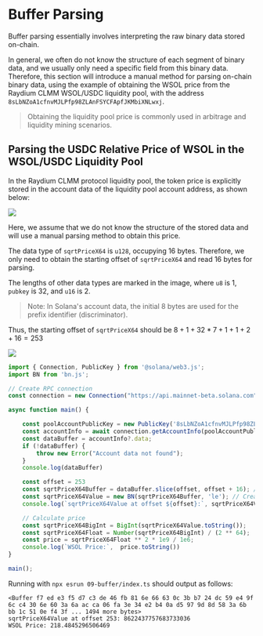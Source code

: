 # Buffer Parsing

Buffer parsing essentially involves interpreting the raw binary data stored on-chain.

In general, we often do not know the structure of each segment of binary data, and we usually only need a specific field from this binary data. Therefore, this section will introduce a manual method for parsing on-chain binary data, using the example of obtaining the WSOL price from the Raydium CLMM WSOL/USDC liquidity pool, with the address `8sLbNZoA1cfnvMJLPfp98ZLAnFSYCFApfJKMbiXNLwxj`.

> Obtaining the liquidity pool price is commonly used in arbitrage and liquidity mining scenarios.

## Parsing the USDC Relative Price of WSOL in the WSOL/USDC Liquidity Pool

In the Raydium CLMM protocol liquidity pool, the token price is explicitly stored in the account data of the liquidity pool account address, as shown below:

![](../../img/09-01.png)

Here, we assume that we do not know the structure of the stored data and will use a manual parsing method to obtain this price.

The data type of `sqrtPriceX64` is `u128`, occupying 16 bytes. Therefore, we only need to obtain the starting offset of `sqrtPriceX64` and read 16 bytes for parsing.

The lengths of other data types are marked in the image, where `u8` is 1, `pubkey` is 32, and `u16` is 2.

> Note: In Solana's account data, the initial 8 bytes are used for the prefix identifier (discriminator).

Thus, the starting offset of `sqrtPriceX64` should be $8 + 1 + 32*7 + 1 + 1 + 2 + 16 = 253$

![](../../img/09-02.png)

```ts
import { Connection, PublicKey } from '@solana/web3.js';
import BN from 'bn.js';

// Create RPC connection
const connection = new Connection("https://api.mainnet-beta.solana.com", "confirmed");

async function main() {

    const poolAccountPublicKey = new PublicKey('8sLbNZoA1cfnvMJLPfp98ZLAnFSYCFApfJKMbiXNLwxj');
    const accountInfo = await connection.getAccountInfo(poolAccountPublicKey);
    const dataBuffer = accountInfo?.data;
    if (!dataBuffer) {
        throw new Error("Account data not found");
    }
    console.log(dataBuffer)

    const offset = 253
    const sqrtPriceX64Buffer = dataBuffer.slice(offset, offset + 16); // Read 16 bytes
    const sqrtPriceX64Value = new BN(sqrtPriceX64Buffer, 'le'); // Create BN instance using little-endian byte order
    console.log(`sqrtPriceX64Value at offset ${offset}:`, sqrtPriceX64Value.toString());

    // Calculate price
    const sqrtPriceX64BigInt = BigInt(sqrtPriceX64Value.toString());
    const sqrtPriceX64Float = Number(sqrtPriceX64BigInt) / (2 ** 64);
    const price = sqrtPriceX64Float ** 2 * 1e9 / 1e6;
    console.log(`WSOL Price:`,  price.toString())
}

main();
```

Running with `npx esrun 09-buffer/index.ts` should output as follows:

```
<Buffer f7 ed e3 f5 d7 c3 de 46 fb 81 6e 66 63 0c 3b b7 24 dc 59 e4 9f 6c c4 30 6e 60 3a 6a ac ca 06 fa 3e 34 e2 b4 0a d5 97 9d 8d 58 3a 6b bb 1c 51 0e f4 3f ... 1494 more bytes>
sqrtPriceX64Value at offset 253: 8622437757683733036
WSOL Price: 218.4845296506469